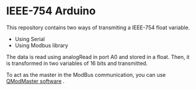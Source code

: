# IEEE-754 Arduino
This repository contains two ways of transmiting a IEEE-754 float variable.

  - Using Serial
  - Using Modbus library
  
The data is read using analogRead in port A0 and stored in a float.
Then, it is transformed in two variables of 16 bits and transmitted.

To act as the master in the ModBus communication, you can use [QModMaster software](https://sourceforge.net/projects/qmodmaster/) .
